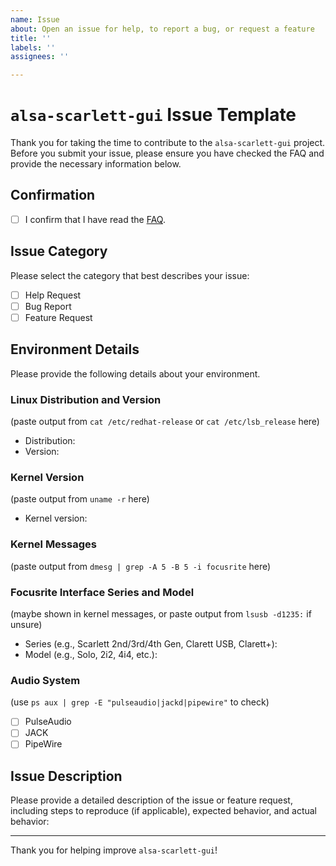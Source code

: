 ```yaml
---
name: Issue
about: Open an issue for help, to report a bug, or request a feature
title: ''
labels: ''
assignees: ''

---
```


# `alsa-scarlett-gui` Issue Template

Thank you for taking the time to contribute to the `alsa-scarlett-gui` project. Before you submit your issue, please ensure you have checked the FAQ and provide the necessary information below.

## Confirmation
- [ ] I confirm that I have read the [FAQ](https://github.com/geoffreybennett/alsa-scarlett-gui/blob/master/FAQ.md).

## Issue Category
Please select the category that best describes your issue:
- [ ] Help Request
- [ ] Bug Report
- [ ] Feature Request

## Environment Details
Please provide the following details about your environment.

### Linux Distribution and Version
(paste output from `cat /etc/redhat-release` or `cat /etc/lsb_release` here)
- Distribution:
- Version:

### Kernel Version
(paste output from `uname -r` here)
- Kernel version:

### Kernel Messages
(paste output from `dmesg | grep -A 5 -B 5 -i focusrite` here)

### Focusrite Interface Series and Model
(maybe shown in kernel messages, or paste output from `lsusb -d1235:` if unsure)
- Series (e.g., Scarlett 2nd/3rd/4th Gen, Clarett USB, Clarett+):
- Model (e.g., Solo, 2i2, 4i4, etc.):

### Audio System
(use `ps aux | grep -E "pulseaudio|jackd|pipewire"` to check)
- [ ] PulseAudio
- [ ] JACK
- [ ] PipeWire

## Issue Description
Please provide a detailed description of the issue or feature request, including steps to reproduce (if applicable), expected behavior, and actual behavior:

---

Thank you for helping improve `alsa-scarlett-gui`!
